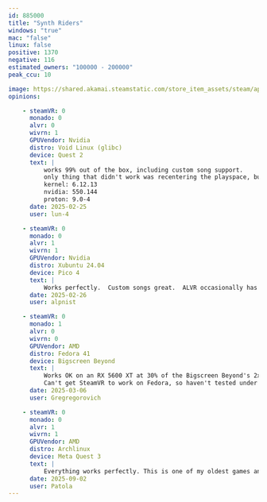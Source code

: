 ```yaml
---
id: 885000
title: "Synth Riders"
windows: "true"
mac: "false"
linux: false
positive: 1370
negative: 116
estimated_owners: "100000 - 200000"
peak_ccu: 10

image: https://shared.akamai.steamstatic.com/store_item_assets/steam/apps/885000/header.jpg?t=1732038833
opinions:

    - steamVR: 0
      monado: 0
      alvr: 0
      wivrn: 1
      GPUVendor: Nvidia
      distro: Void Linux (glibc)
      device: Quest 2
      text: |
          works 99% out of the box, including custom song support.
          only thing that didn't work was recentering the playspace, but I fear that is a setup-specific issue as that exists with other games in my library
          kernel: 6.12.13
          nvidia: 550.144
          proton: 9.0-4
      date: 2025-02-25
      user: lun-4

    - steamVR: 0
      monado: 0
      alvr: 1
      wivrn: 1
      GPUVendor: Nvidia
      distro: Xubuntu 24.04
      device: Pico 4
      text: |
          Works perfectly.  Custom songs great.  ALVR occasionally has latency/lag which can cause a miss.  Prefer WiVRn for rhythm games.
      date: 2025-02-26
      user: alpnist

    - steamVR: 0
      monado: 1
      alvr: 0
      wivrn: 0
      GPUVendor: AMD
      distro: Fedora 41
      device: Bigscreen Beyond
      text: |
          Works OK on an RX 5600 XT at 30% of the Bigscreen Beyond's 2x2560x2560 resolution (using the Launch Option `OXR_VIEWPORT_SCALE_PERCENTAGE=30 %command%`), but is a bit pixellated. If I can get my hands on a 9070 XT I'll update this as and when.
          Can't get SteamVR to work on Fedora, so haven't tested under SteamVR.
      date: 2025-03-06
      user: Gregregorovich

    - steamVR: 0
      monado: 0
      alvr: 1
      wivrn: 1
      GPUVendor: AMD
      distro: Archlinux
      device: Meta Quest 3
      text: |
          Everything works perfectly. This is one of my oldest games and it always performed admirably. Gameplay here: https://youtu.be/1tn6GPrYRBU
      date: 2025-09-02
      user: Patola
---
```

